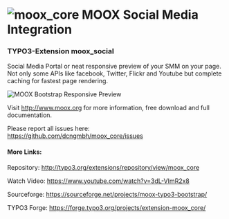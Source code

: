 ![moox_core](https://raw.github.com/dcngmbh/moox_social/master/ext_icon64.png)  MOOX Social Media Integration
=========

### TYPO3-Extension moox_social

Social Media Portal or neat responsive preview of your SMM on your page. Not only some APIs like facebook, Twitter, Flickr and Youtube but complete caching for fastest page rendering.

![MOOX Bootstrap Responsive Preview](https://raw.github.com/dcngmbh/moox_social/master/ext_preview_forge.jpg)

Visit http://www.moox.org for more information, free download and full documentation.

Please report all issues here: https://github.com/dcngmbh/moox_core/issues

#### More Links:

Repository: http://typo3.org/extensions/repository/view/moox_core

Watch Video: https://www.youtube.com/watch?v=3dL-VImR2x8

Sourceforge: https://sourceforge.net/projects/moox-typo3-bootstrap/

TYPO3 Forge: https://forge.typo3.org/projects/extension-moox_core/
